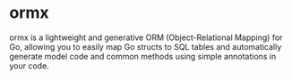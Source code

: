 # ormx
ormx is a lightweight and generative ORM (Object-Relational Mapping) for Go, allowing you to easily map Go structs to SQL tables and automatically generate model code and common methods using simple annotations in your code.
